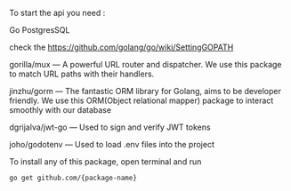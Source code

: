 To start the api you need :

Go 
PostgresSQL

check the https://github.com/golang/go/wiki/SettingGOPATH

gorilla/mux — A powerful URL router and dispatcher. We use this package to match URL paths with their handlers.

jinzhu/gorm — The fantastic ORM library for Golang, aims to be developer friendly. We use this ORM(Object relational mapper) package to interact smoothly with our database

dgrijalva/jwt-go — Used to sign and verify JWT tokens

joho/godotenv — Used to load .env files into the project

To install any of this package, open terminal and run

`` go get github.com/{package-name} ``